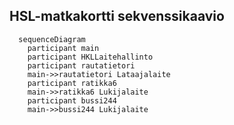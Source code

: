 ## HSL-matkakortti sekvenssikaavio

```mermaid
  sequenceDiagram
    participant main
    participant HKLLaitehallinto
    participant rautatietori
    main->>rautatietori Lataajalaite
    participant ratikka6
    main->>ratikka6 Lukijalaite
    participant bussi244
    main->>bussi244 Lukijalaite 
```
